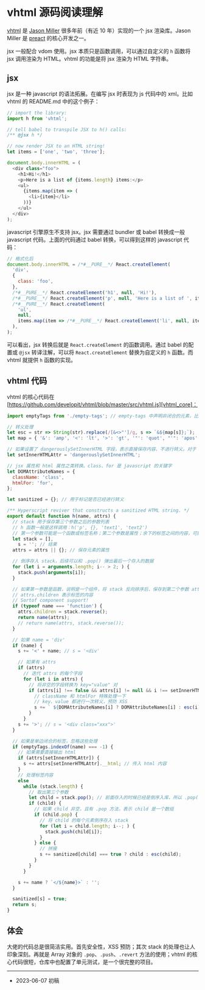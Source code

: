 # vhtml 源码阅读理解

[vhtml] 是 [Jason Miller][developit] 很多年前（有近 10 年）实现的一个 jsx 渲染库。Jason Miller 是 [preact] 的核心开发之一。

jsx 一般配合 vdom 使用。jsx 本质只是函数调用，可以通过自定义的 `h` 函数将 jsx 调用渲染为 HTML。vhtml 的功能是将 jsx 渲染为 HTML 字符串。

## jsx

jsx 是一种 javascript 的语法拓展。在编写 jsx 时表现为 js 代码中的 xml。比如 vhtml 的 README.md 中的这个例子：

```js
// import the library:
import h from 'vhtml';

// tell babel to transpile JSX to h() calls:
/** @jsx h */

// now render JSX to an HTML string!
let items = ['one', 'two', 'three'];

document.body.innerHTML = (
  <div class="foo">
    <h1>Hi!</h1>
    <p>Here is a list of {items.length} items:</p>
    <ul>
      {items.map(item => (
        <li>{item}</li>
      ))}
    </ul>
  </div>
);
```

javascript 引擎原生不支持 jsx。jsx 需要通过 bundler 或 babel 转换成一般 javascript 代码。上面的代码通过 babel 转换，可以得到这样的 javascript 代码：

```js
// 格式化后
document.body.innerHTML = /*#__PURE__*/ React.createElement(
  'div',
  {
    class: 'foo',
  },
  /*#__PURE__*/ React.createElement('h1', null, 'Hi!'),
  /*#__PURE__*/ React.createElement('p', null, 'Here is a list of ', items.length, ' items:'),
  /*#__PURE__*/ React.createElement(
    'ul',
    null,
    items.map(item => /*#__PURE__*/ React.createElement('li', null, item)),
  ),
);
```

可以看出，jsx 转换后就是 `React.createElement` 的函数调用。通过 babel 的配置或 `@jsx` 转译注解，可以将 `React.createElement` 替换为自定义的 `h` 函数。而 vhtml 就提供 `h` 函数的实现。

## vhtml 代码

vhtml 的核心代码在 [https://github.com/developit/vhtml/blob/master/src/vhtml.js][vhtml_core]：

```js
import emptyTags from './empty-tags'; // empty-tags 中声明非闭合的元素，比如 input、hr 等

// 转义处理
let esc = str => String(str).replace(/[&<>"']/g, s => `&${map[s]};`);
let map = { '&': 'amp', '<': 'lt', '>': 'gt', '"': 'quot', "'": 'apos' };

// 如果设置了 dangerouslySetInnerHTML 字段，表示直接保存内容、不进行转义。对于 web 程序，可能会有 XSS 风险
let setInnerHTMLAttr = 'dangerouslySetInnerHTML';

// jsx 属性和 html 属性之类转换。class、for 是 javascript 的关键字
let DOMAttributeNames = {
  className: 'class',
  htmlFor: 'for',
};

let sanitized = {}; // 用于标记是否已经进行转义

/** Hyperscript reviver that constructs a sanitized HTML string. */
export default function h(name, attrs) {
  // stack 用于保存第三个参数之后的参数列表
  // h 函数一般是这样调用：h('p', {}, 'text1', 'text2')
  // 第一个参数可能是一个函数或标签名称；第二个参数是属性；余下的标签之间的内容，可能是空也可能是多个
  let stack = [],
    s = ''; // 结果
  attrs = attrs || {}; // 保存元素的属性

  // 倒序存入 stack，后续可以和 .pop() 弹出最后一个存入的数据
  for (let i = arguments.length; i-- > 2; ) {
    stack.push(arguments[i]);
  }

  // 如果第一参数是函数，说明是一个组件，将 stack 反向排序后，保存到第二个参数 attrs 的 children 字段中，然后调用 name 函数。
  // attrs.children 表示标签的内容
  // Sortof component support!
  if (typeof name === 'function') {
    attrs.children = stack.reverse();
    return name(attrs);
    // return name(attrs, stack.reverse());
  }

  // 如果 name = 'div'
  if (name) {
    s += '<' + name; // s = '<div'

    // 如果有 attrs
    if (attrs)
      // 迭代 attrs 的每个字段
      for (let i in attrs) {
        // 将非空的字段转换为 key="value" 对
        if (attrs[i] !== false && attrs[i] != null && i !== setInnerHTMLAttr) {
          // className 和 htmlFor 特殊处理一下
          // key、value 都进行一次转义，预防 XSS
          s += ` ${DOMAttributeNames[i] ? DOMAttributeNames[i] : esc(i)}="${esc(attrs[i])}"`;
        }
      }
    s += '>'; // s = '<div class="xxx">'
  }

  // 如果是单边闭合的标签，忽略这些处理
  if (emptyTags.indexOf(name) === -1) {
    // 如果需要直接输出 html
    if (attrs[setInnerHTMLAttr]) {
      s += attrs[setInnerHTMLAttr].__html; // 传入 html 内容
    }
    // 处理标签内容
    else
      while (stack.length) {
        // 取出第三个参数
        let child = stack.pop(); // 前面存入的时候已经是倒序入库，所以 .pop() 可以拿出第三个参数
        if (child) {
          // 如果 child 非空，且有 .pop 方法，表示 child 是一个数组
          if (child.pop) {
            // 将 child 的每个元素倒序存入 stack
            for (let i = child.length; i--; ) {
              stack.push(child[i]);
            }
          } else {
            // 拼接
            s += sanitized[child] === true ? child : esc(child);
          }
        }
      }

    s += name ? `</${name}>` : '';
  }

  sanitized[s] = true;
  return s;
}
```

## 体会

大佬的代码总是很简洁实用。首先安全性，XSS 预防；其次 stack 的处理也让人印象深刻。再就是 Array 对象的 `.pop`、`.push`、`.revert` 方法的使用；vhtml 的核心代码很短，仓库中也配置了单元测试，是一个很完整的项目。

---

- 2023-06-07 初稿

[vhtml]: https://www.npmjs.com/package/vhtml
[developit]: https://github.com/developit
[preact]: https://preactjs.com/
[vhtml_core]: https://github.com/developit/vhtml/blob/master/src/vhtml.js
